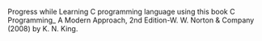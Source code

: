 Progress while Learning C programming language using this book C Programming_ A Modern Approach, 2nd Edition-W. W. Norton & Company (2008) by  K. N. King.
